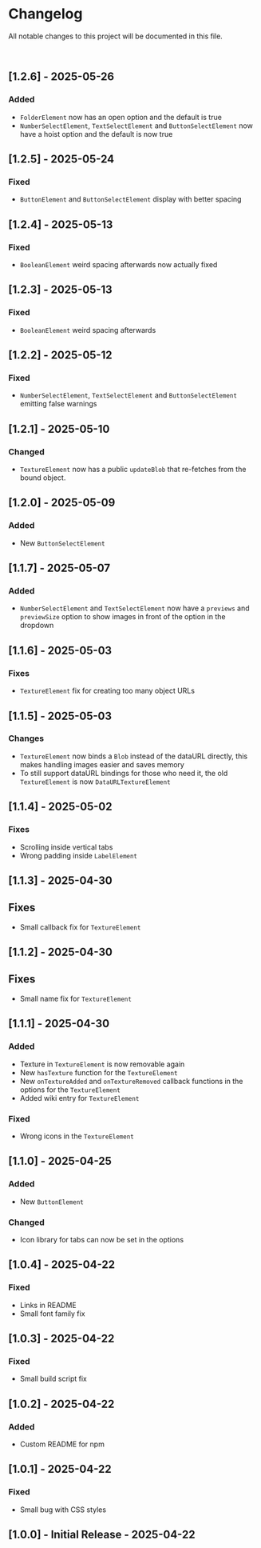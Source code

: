 # Changelog

All notable changes to this project will be documented in this file.

<br>

## [1.2.6] - 2025-05-26

### Added

- `FolderElement` now has an open option and the default is true
- `NumberSelectElement`, `TextSelectElement` and `ButtonSelectElement` now have a hoist option and the default is now true

## [1.2.5] - 2025-05-24

### Fixed

- `ButtonElement` and `ButtonSelectElement` display with better spacing

## [1.2.4] - 2025-05-13

### Fixed

- `BooleanElement` weird spacing afterwards now actually fixed

## [1.2.3] - 2025-05-13

### Fixed

- `BooleanElement` weird spacing afterwards

## [1.2.2] - 2025-05-12

### Fixed

- `NumberSelectElement`, `TextSelectElement` and `ButtonSelectElement` emitting false warnings

## [1.2.1] - 2025-05-10

### Changed

- `TextureElement` now has a public `updateBlob` that re-fetches from the bound object.

## [1.2.0] - 2025-05-09

### Added

- New `ButtonSelectElement`

## [1.1.7] - 2025-05-07

### Added

- `NumberSelectElement` and `TextSelectElement` now have a `previews` and `previewSize` option to show images in front of the option in the dropdown

## [1.1.6] - 2025-05-03

### Fixes

- `TextureElement` fix for creating too many object URLs

## [1.1.5] - 2025-05-03

### Changes

- `TextureElement` now binds a `Blob` instead of the dataURL directly, this makes handling images easier and saves memory
- To still support dataURL bindings for those who need it, the old `TextureElement` is now `DataURLTextureElement`

## [1.1.4] - 2025-05-02

### Fixes

- Scrolling inside vertical tabs
- Wrong padding inside `LabelElement`

## [1.1.3] - 2025-04-30

## Fixes

- Small callback fix for `TextureElement`

## [1.1.2] - 2025-04-30

## Fixes

- Small name fix for `TextureElement`

## [1.1.1] - 2025-04-30

### Added

- Texture in `TextureElement` is now removable again
- New `hasTexture` function for the `TextureElement`
- New `onTextureAdded` and `onTextureRemoved` callback functions in the options for the `TextureElement`
- Added wiki entry for `TextureElement`

### Fixed

- Wrong icons in the `TextureElement`

## [1.1.0] - 2025-04-25

### Added

- New `ButtonElement`

### Changed

- Icon library for tabs can now be set in the options


## [1.0.4] - 2025-04-22

### Fixed

- Links in README
- Small font family fix

## [1.0.3] - 2025-04-22

### Fixed

- Small build script fix

## [1.0.2] - 2025-04-22

### Added

- Custom README for npm

## [1.0.1] - 2025-04-22

### Fixed

- Small bug with CSS styles

## [1.0.0] - Initial Release - 2025-04-22